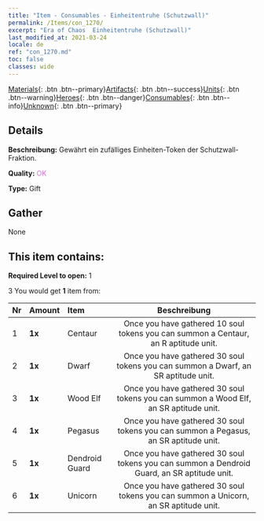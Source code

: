 ```yaml
---
title: "Item - Consumables - Einheitentruhe (Schutzwall)"
permalink: /Items/con_1270/
excerpt: "Era of Chaos  Einheitentruhe (Schutzwall)"
last_modified_at: 2021-03-24
locale: de
ref: "con_1270.md"
toc: false
classes: wide
---
```

 [Materials](/de/Items/){: .btn .btn--primary}[Artifacts](/de/Items/Artifacts/){: .btn .btn--success}[Units](/de/Items/Units/){: .btn .btn--warning}[Heroes](/de/Items/Heroes/){: .btn .btn--danger}[Consumables](/de/Items/Consumables/){: .btn .btn--info}[Unknown](/de/Items/Unknown/){: .btn .btn--primary}

## Details
 **Beschreibung:** Gewährt ein zufälliges Einheiten-Token der Schutzwall-Fraktion.

 **Quality:** <span style="color: #DA70D6">OK</span>

 **Type:** Gift

## Gather

  None

## This item contains:

 **Required Level to open:** 1

 3 You would get **1** item  from:

  | Nr | Amount |     Item    | Beschreibung |
  |:---|:-------|:------------|:-----------:|
  | 1 |  **1x** | Centaur | Once you have gathered 10 soul tokens you can summon a Centaur, an R aptitude unit.  | 
  | 2 |  **1x** | Dwarf | Once you have gathered 30 soul tokens you can summon a Dwarf, an SR aptitude unit.  | 
  | 3 |  **1x** | Wood Elf | Once you have gathered 30 soul tokens you can summon a Wood Elf, an SR aptitude unit.  | 
  | 4 |  **1x** | Pegasus | Once you have gathered 30 soul tokens you can summon a Pegasus, an SR aptitude unit.  | 
  | 5 |  **1x** | Dendroid Guard | Once you have gathered 30 soul tokens you can summon a Dendroid Guard, an SR aptitude unit.  | 
  | 6 |  **1x** | Unicorn | Once you have gathered 30 soul tokens you can summon a Unicorn, an SR aptitude unit.  | 
